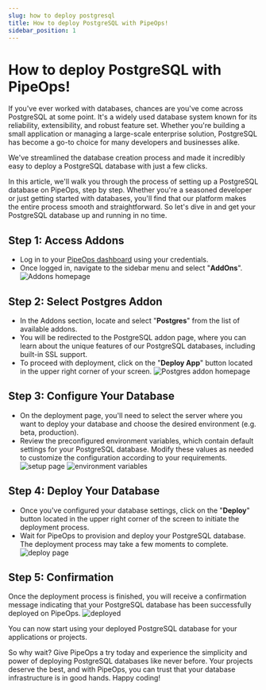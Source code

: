 ```yaml
---
slug: how to deploy postgresql
title: How to deploy PostgreSQL with PipeOps!
sidebar_position: 1
---
```


# How to deploy PostgreSQL with PipeOps!

If you've ever worked with databases, chances are you've come across PostgreSQL at some point. It's a widely used database system known for its reliability, extensibility, and robust feature set. Whether you're building a small application or managing a large-scale enterprise solution, PostgreSQL has become a go-to choice for many developers and businesses alike.

We've streamlined the database creation process and made it incredibly easy to deploy a PostgreSQL database with just a few clicks.

In this article, we'll walk you through the process of setting up a PostgreSQL database on PipeOps, step by step. Whether you're a seasoned developer or just getting started with databases, you'll find that our platform makes the entire process smooth and straightforward. So let's dive in and get your PostgreSQL database up and running in no time.

## Step 1: Access Addons

- Log in to your [PipeOps dashboard](https://console.pipeops.io/auth/signin) using your credentials.
- Once logged in, navigate to the sidebar menu and select "**AddOns**".
  ![Addons homepage](https://d23lxlhhocltbo.cloudfront.net/wp-content/uploads/2024/05/27111830/add-ons-2-1.png)

## Step 2: Select Postgres Addon

- In the Addons section, locate and select "**Postgres**" from the list of available addons.
- You will be redirected to the PostgreSQL addon page, where you can learn about the unique features of our PostgreSQL databases, including built-in SSL support.
- To proceed with deployment, click on the "**Deploy App**" button located in the upper right corner of your screen.
  ![Postgres addon homepage](https://d23lxlhhocltbo.cloudfront.net/wp-content/uploads/2024/05/27112640/add-ons-3.png)

## Step 3: Configure Your Database

- On the deployment page, you'll need to select the server where you want to deploy your database and choose the desired environment (e.g. beta, production).
- Review the preconfigured environment variables, which contain default settings for your PostgreSQL database. Modify these values as needed to customize the configuration according to your requirements.
  ![setup page](https://d23lxlhhocltbo.cloudfront.net/wp-content/uploads/2024/05/27113336/add-ons-4.png)
  ![environment variables](https://d23lxlhhocltbo.cloudfront.net/wp-content/uploads/2024/05/27113443/add-ons-5.png)

## Step 4: Deploy Your Database

- Once you've configured your database settings, click on the "**Deploy**" button located in the upper right corner of the screen to initiate the deployment process.
- Wait for PipeOps to provision and deploy your PostgreSQL database. The deployment process may take a few moments to complete.
  ![deploy page](https://d23lxlhhocltbo.cloudfront.net/wp-content/uploads/2024/05/27113812/add-ons-6.png)

## Step 5: Confirmation

Once the deployment process is finished, you will receive a confirmation message indicating that your PostgreSQL database has been successfully deployed on PipeOps.
![deployed](https://d23lxlhhocltbo.cloudfront.net/wp-content/uploads/2024/05/27114400/add-ons-8.png)

You can now start using your deployed PostgreSQL database for your applications or projects.

So why wait? Give PipeOps a try today and experience the simplicity and power of deploying PostgreSQL databases like never before. Your projects deserve the best, and with PipeOps, you can trust that your database infrastructure is in good hands. Happy coding!
